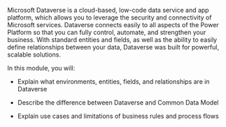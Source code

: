 Microsoft Dataverse is a cloud-based, low-code data service and app platform, which allows you to leverage the security and connectivity of Microsoft services. Dataverse connects easily to all aspects of the Power Platform so that you can fully control, automate, and strengthen your business. With standard entities and fields, as well as the ability to easily define relationships between your data, Dataverse was built for powerful, scalable solutions.

In this module, you will:

- Explain what environments, entities, fields, and relationships are in Dataverse

- Describe the difference between Dataverse and Common Data Model

- Explain use cases and limitations of business rules and process flows

